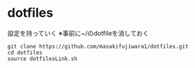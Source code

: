 # dotfiles

設定を持っていく ※事前に~/のdotfileを消しておく
~~~
git clone https://github.com/masakifujiwara1/dotfiles.git
cd dotfiles
source dotfilesLink.sh
~~~
